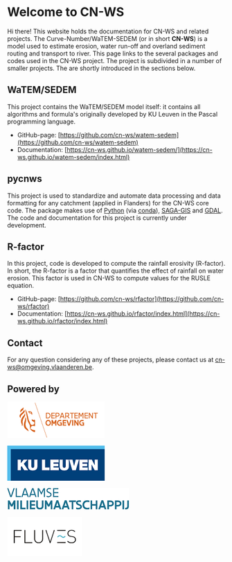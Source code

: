 # Welcome to CN-WS

Hi there! This website holds the documentation for CN-WS and related projects. The Curve-Number/WaTEM-SEDEM (or in short **CN-WS**) is a model used to estimate erosion, water run-off and overland sediment routing and transport to river. This page links to the several packages and codes used in the CN-WS project. The project is subdivided in a number of smaller projects. The are shortly introduced in the sections below. 

## WaTEM/SEDEM

This project contains the WaTEM/SEDEM model itself: it contains all algorithms and formula's originally developed by KU Leuven in the Pascal programming language.

- GitHub-page: [https://github.com/cn-ws/watem-sedem](https://github.com/cn-ws/watem-sedem)
- Documentation: [https://cn-ws.github.io/watem-sedem/](https://cn-ws.github.io/watem-sedem/index.html)

## pycnws

This project is used to standardize and automate data processing and data formatting for any catchment (applied in Flanders) for the CN-WS core code. The package makes use of [Python](https://www.python.org/) (via [conda](https://docs.conda.io/en/latest/index.html)), [SAGA-GIS](http://www.saga-gis.org/) and [GDAL](https://gdal.org/). The code and documentation for this project is currently under development.

## R-factor

In this project, code is developed to compute the rainfall erosivity (R-factor). In short, the R-factor is a factor that quantifies the effect of rainfall on water erosion. This factor is used in CN-WS to compute values for the RUSLE equation. 

- GitHub-page: [https://github.com/cn-ws/rfactor](https://github.com/cn-ws/rfactor)
- Documentation: [https://cn-ws.github.io/rfactor/index.html](https://cn-ws.github.io/rfactor/index.html)

## Contact

For any question considering any of these projects, please contact us at cn-ws@omgeving.vlaanderen.be.

## Powered by

![Departement Omgeving](static/png/DepartementOmgeving_logo.png)

![KULeuven](static/png/KULeuven_logo.png)

![VMM](static/png/VMM_logo.png)

![Fluves](static/png/fluves_logo.png)

